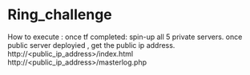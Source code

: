 # Ring_challenge
How to execute :
once tf completed: spin-up all 5 private servers.
once public server deployied , get the public ip address.
http://<public_ip_address>/index.html
http://<public_ip_address>/masterlog.php
